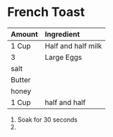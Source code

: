 
# French Toast


Amount |  Ingredient
:-|:-
1 Cup | Half and half milk
3 | Large Eggs
 | salt
 | Butter
 | honey
1 Cup | half and half



1. Soak for 30 seconds
2. 
